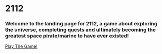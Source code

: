 # 2112

### Welcome to the landing page for 2112, a game about exploring the universe, completing quests and ultimately becoming the greatest space pirate/marine to have ever existed!

[Play The Game!](https://maxvanasten.github.io/Space-Game/client/)
